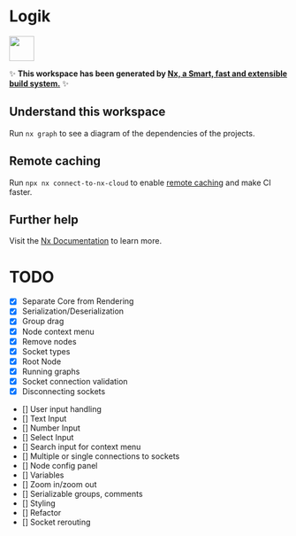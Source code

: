 # Logik

<a alt="Nx logo" href="https://nx.dev" target="_blank" rel="noreferrer"><img src="https://raw.githubusercontent.com/nrwl/nx/master/images/nx-logo.png" width="45"></a>

✨ **This workspace has been generated by [Nx, a Smart, fast and extensible build system.](https://nx.dev)** ✨

## Understand this workspace

Run `nx graph` to see a diagram of the dependencies of the projects.

## Remote caching

Run `npx nx connect-to-nx-cloud` to enable [remote caching](https://nx.app) and make CI faster.

## Further help

Visit the [Nx Documentation](https://nx.dev) to learn more.

# TODO

- [x] Separate Core from Rendering
- [x] Serialization/Deserialization
- [x] Group drag
- [x] Node context menu
- [x] Remove nodes
- [x] Socket types
- [x] Root Node
- [x] Running graphs
- [x] Socket connection validation
- [x] Disconnecting sockets
- [] User input handling
- [] Text Input
- [] Number Input
- [] Select Input
- [] Search input for context menu
- [] Multiple or single connections to sockets
- [] Node config panel
- [] Variables
- [] Zoom in/zoom out
- [] Serializable groups, comments
- [] Styling
- [] Refactor
- [] Socket rerouting
